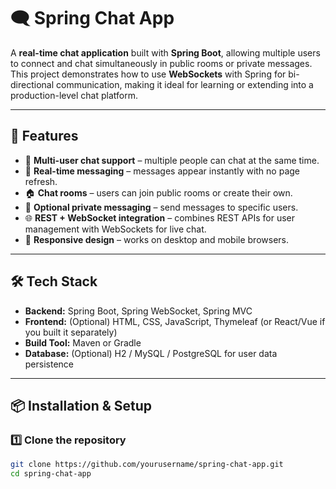 # 🗨️ Spring Chat App

A **real-time chat application** built with **Spring Boot**, allowing multiple users to connect and chat simultaneously in public rooms or private messages. This project demonstrates how to use **WebSockets** with Spring for bi-directional communication, making it ideal for learning or extending into a production-level chat platform.

---

## 🚀 Features

- 👥 **Multi-user chat support** – multiple people can chat at the same time.
- 💬 **Real-time messaging** – messages appear instantly with no page refresh.
- 🏠 **Chat rooms** – users can join public rooms or create their own.
- 🔐 **Optional private messaging** – send messages to specific users.
- 🌐 **REST + WebSocket integration** – combines REST APIs for user management with WebSockets for live chat.
- 📱 **Responsive design** – works on desktop and mobile browsers.

---

## 🛠️ Tech Stack

- **Backend:** Spring Boot, Spring WebSocket, Spring MVC  
- **Frontend:** (Optional) HTML, CSS, JavaScript, Thymeleaf (or React/Vue if you built it separately)  
- **Build Tool:** Maven or Gradle  
- **Database:** (Optional) H2 / MySQL / PostgreSQL for user data persistence  

---

## 📦 Installation & Setup

### 1️⃣ Clone the repository
```bash
git clone https://github.com/yourusername/spring-chat-app.git
cd spring-chat-app
